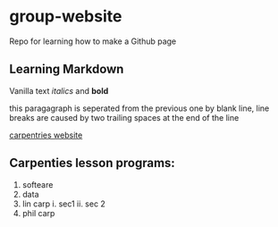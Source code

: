 # group-website
Repo for learning how to make a Github page

## Learning Markdown

Vanilla text  *italics* and **bold**

this paragagraph is seperated from the previous one by blank line, 
line breaks 
are caused by two trailing spaces at the end of the line  


[carpentries website](https://carpentries-incubator.github.io/jekyll-pages-novice/introduction/index.html)


## Carpenties lesson programs:
1. softeare
2. data
3. lin carp
    i. sec1
    ii. sec 2
4. phil carp

